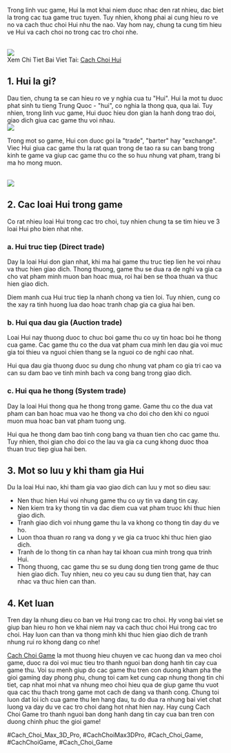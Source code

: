 <p>Trong linh vuc game, Hui la mot khai niem duoc nhac den rat nhieu, dac biet la trong cac tua game truc tuyen. Tuy nhien, khong phai ai cung hieu ro ve no va cach thuc choi Hui nhu the nao. Vay hom nay, chung ta cung tim hieu ve Hui va cach choi no trong cac tro choi nhe.</p><br><img src="https://cachchoigame.com/wp-content/uploads/2025/03/cach-choi-hui-kham-pha-the-gioi-hui-tu-a-den-z-67d3ea7d7d576.jpg"></br>
Xem Chi Tiet Bai Viet Tai: <a href="https://cachchoigame.com/cach-choi-hui/">Cach Choi Hui</a><h2>1. Hui la gi?</h2><p>Dau tien, chung ta se can hieu ro ve y nghia cua tu "Hui". Hui la mot tu duoc phat sinh tu tieng Trung Quoc - "hui", co nghia la thong qua, qua lai. Tuy nhien, trong linh vuc game, Hui duoc hieu don gian la hanh dong trao doi, giao dich giua cac game thu voi nhau.<br><img src="https://cachchoigame.com/wp-content/uploads/2025/03/Logo-cachchoigame.com_-1.png"></br><p>Trong mot so game, Hui con duoc goi la "trade", "barter" hay "exchange". Viec Hui giua cac game thu la rat quan trong de tao ra su can bang trong kinh te game va giup cac game thu co the so huu nhung vat pham, trang bi ma ho mong muon.</p><br><img src="https://cachchoigame.com/wp-content/uploads/2025/03/Logo-cachchoigame.com_-800x800.png"></br><h2>2. Cac loai Hui trong game</h2><p>Co rat nhieu loai Hui trong cac tro choi, tuy nhien chung ta se tim hieu ve 3 loai Hui pho bien nhat nhe.<h3>a. Hui truc tiep (Direct trade)</h3><p>Day la loai Hui don gian nhat, khi ma hai game thu truc tiep lien he voi nhau va thuc hien giao dich. Thong thuong, game thu se dua ra de nghi va gia ca cho vat pham minh muon ban hoac mua, roi hai ben se thoa thuan va thuc hien giao dich.</p><p>Diem manh cua Hui truc tiep la nhanh chong va tien loi. Tuy nhien, cung co the xay ra tinh huong lua dao hoac tranh chap gia ca giua hai ben.<h3>b. Hui qua dau gia (Auction trade)</h3><p>Loai Hui nay thuong duoc to chuc boi game thu co uy tin hoac boi he thong cua game. Cac game thu co the dua vat pham cua minh len dau gia voi muc gia toi thieu va nguoi chien thang se la nguoi co de nghi cao nhat.</p><p>Hui qua dau gia thuong duoc su dung cho nhung vat pham co gia tri cao va can su dam bao ve tinh minh bach va cong bang trong giao dich.</p><h3>c. Hui qua he thong (System trade)</h3><p>Day la loai Hui thong qua he thong trong game. Game thu co the dua vat pham can ban hoac mua vao he thong va cho doi cho den khi co nguoi muon mua hoac ban vat pham tuong ung.</p><p>Hui qua he thong dam bao tinh cong bang va thuan tien cho cac game thu. Tuy nhien, thoi gian cho doi co the lau va gia ca cung khong duoc thoa thuan truc tiep giua hai ben.</p><h2>3. Mot so luu y khi tham gia Hui</h2><p>Du la loai Hui nao, khi tham gia vao giao dich can luu y mot so dieu sau:</p><ul>
<li>Nen thuc hien Hui voi nhung game thu co uy tin va dang tin cay.</li>
<li>Nen kiem tra ky thong tin va dac diem cua vat pham truoc khi thuc hien giao dich.</li>
<li>Tranh giao dich voi nhung game thu la va khong co thong tin day du ve ho.</li>
<li>Luon thoa thuan ro rang va dong y ve gia ca truoc khi thuc hien giao dich.</li>
<li>Tranh de lo thong tin ca nhan hay tai khoan cua minh trong qua trinh Hui.</li>
<li>Thong thuong, cac game thu se su dung dong tien trong game de thuc hien giao dich. Tuy nhien, neu co yeu cau su dung tien that, hay can nhac va thuc hien can than.</li>
</ul><h2>4. Ket luan</h2><p>Tren day la nhung dieu co ban ve Hui trong cac tro choi. Hy vong bai viet se giup ban hieu ro hon ve khai niem nay va cach thuc choi Hui trong cac tro choi. Hay luon can than va thong minh khi thuc hien giao dich de tranh nhung rui ro khong dang co nhe!</p><p><a href="https://cachchoigame.com/">Cach Choi Game</a> la mot thuong hieu chuyen ve cac huong dan va meo choi game, duoc ra doi voi muc tieu tro thanh nguoi ban dong hanh tin cay cua game thu. Voi su menh giup do cac game thu tren con duong kham pha the gioi gaming day phong phu, chung toi cam ket cung cap nhung thong tin chi tiet, cap nhat moi nhat va nhung meo choi hieu qua de giup game thu vuot qua cac thu thach trong game mot cach de dang va thanh cong. Chung toi luon dat loi ich cua game thu len hang dau, tu do dua ra nhung bai viet chat luong va day du ve cac tro choi dang hot nhat hien nay. Hay cung Cach Choi Game tro thanh nguoi ban dong hanh dang tin cay cua ban tren con duong chinh phuc the gioi game!</p>
#Cach_Choi_Max_3D_Pro, #CachChoiMax3DPro, #Cach_Choi_Game, #CachChoiGame, #Cach_Choi_Game
